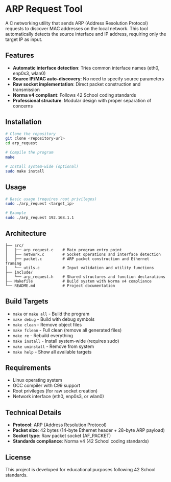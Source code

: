 # ARP Request Tool

A C networking utility that sends ARP (Address Resolution Protocol) requests to discover MAC addresses on the local network. This tool automatically detects the source interface and IP address, requiring only the target IP as input.

## Features

- **Automatic interface detection**: Tries common interface names (eth0, enp0s3, wlan0)
- **Source IP/MAC auto-discovery**: No need to specify source parameters
- **Raw socket implementation**: Direct packet construction and transmission
- **Norma v4 compliant**: Follows 42 School coding standards
- **Professional structure**: Modular design with proper separation of concerns

## Installation

```bash
# Clone the repository
git clone <repository-url>
cd arp_request

# Compile the program
make

# Install system-wide (optional)
sudo make install
```

## Usage

```bash
# Basic usage (requires root privileges)
sudo ./arp_request <target_ip>

# Example
sudo ./arp_request 192.168.1.1
```

## Architecture

```
├── src/
│   ├── arp_request.c    # Main program entry point
│   ├── network.c        # Socket operations and interface detection
│   ├── packet.c         # ARP packet construction and Ethernet framing
│   └── utils.c          # Input validation and utility functions
├── include/
│   └── arp_request.h    # Shared structures and function declarations
├── Makefile             # Build system with Norma v4 compliance
└── README.md            # Project documentation
```

## Build Targets

- `make` or `make all` - Build the program
- `make debug` - Build with debug symbols
- `make clean` - Remove object files
- `make fclean` - Full clean (remove all generated files)
- `make re` - Rebuild everything
- `make install` - Install system-wide (requires sudo)
- `make uninstall` - Remove from system
- `make help` - Show all available targets

## Requirements

- Linux operating system
- GCC compiler with C99 support
- Root privileges (for raw socket creation)
- Network interface (eth0, enp0s3, or wlan0)

## Technical Details

- **Protocol**: ARP (Address Resolution Protocol)
- **Packet size**: 42 bytes (14-byte Ethernet header + 28-byte ARP payload)
- **Socket type**: Raw packet socket (AF_PACKET)
- **Standards compliance**: Norma v4 (42 School coding standards)

## License

This project is developed for educational purposes following 42 School standards.
